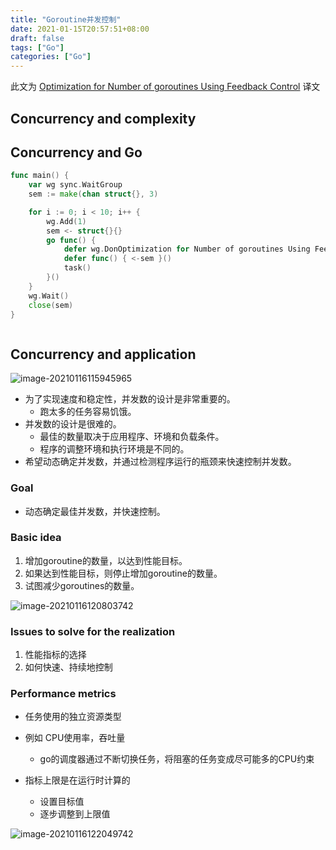 ```yaml
---
title: "Goroutine并发控制"
date: 2021-01-15T20:57:51+08:00
draft: false
tags: ["Go"]
categories: ["Go"]
---
```


此文为 [Optimization for Number of goroutines Using Feedback Control](https://speakerdeck.com/monochromegane/optimization-for-number-of-goroutines-using-feedback-control) 译文



## Concurrency and complexity





## Concurrency and Go



```go
func main() {
	var wg sync.WaitGroup
	sem := make(chan struct{}, 3)

	for i := 0; i < 10; i++ {
		wg.Add(1)
		sem <- struct{}{}
		go func() {
			defer wg.DonOptimization for Number of goroutines Using Feedback Controle()
			defer func() { <-sem }()
			task()
		}()
	}
	wg.Wait()
	close(sem)
}
```



```go

```





## Concurrency and application

 ![image-20210116115945965](https://i.imgur.com/mS2E84g.png)

- 为了实现速度和稳定性，并发数的设计是非常重要的。
  - 跑太多的任务容易饥饿。
- 并发数的设计是很难的。
  - 最佳的数量取决于应用程序、环境和负载条件。
  - 程序的调整环境和执行环境是不同的。
- 希望动态确定并发数，并通过检测程序运行的瓶颈来快速控制并发数。



### Goal

- 动态确定最佳并发数，并快速控制。

### Basic idea

1. 增加goroutine的数量，以达到性能目标。
2. 如果达到性能目标，则停止增加goroutine的数量。
3. 试图减少goroutines的数量。

 ![image-20210116120803742](https://i.imgur.com/A8ZJ9JM.png)



### Issues to solve for the realization

1. 性能指标的选择
2. 如何快速、持续地控制

### Performance metrics

- 任务使用的独立资源类型
- 例如 CPU使用率，吞吐量
  - go的调度器通过不断切换任务，将阻塞的任务变成尽可能多的CPU约束



- 指标上限是在运行时计算的
  - 设置目标值
  - 逐步调整到上限值

 ![image-20210116122049742](https://i.imgur.com/SCSEopO.png)

